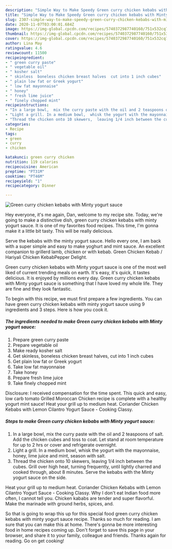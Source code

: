```yaml
---
description: "Simple Way to Make Speedy Green curry chicken kebabs with Minty yogurt sauce"
title: "Simple Way to Make Speedy Green curry chicken kebabs with Minty yogurt sauce"
slug: 2307-simple-way-to-make-speedy-green-curry-chicken-kebabs-with-minty-yogurt-sauce
date: 2020-11-07T03:00:01.684Z
image: https://img-global.cpcdn.com/recipes/5740372987740160/751x532cq70/green-curry-chicken-kebabs-with-minty-yogurt-sauce-recipe-main-photo.jpg
thumbnail: https://img-global.cpcdn.com/recipes/5740372987740160/751x532cq70/green-curry-chicken-kebabs-with-minty-yogurt-sauce-recipe-main-photo.jpg
cover: https://img-global.cpcdn.com/recipes/5740372987740160/751x532cq70/green-curry-chicken-kebabs-with-minty-yogurt-sauce-recipe-main-photo.jpg
author: Lina May
ratingvalue: 4.6
reviewcount: 11500
recipeingredient:
- " green curry paste"
- " vegetable oil"
- " kosher salt"
- " skinless  boneless chicken breast halves  cut into 1 inch cubes"
- " plain low fat or Greek yogurt"
- " low fat mayonnaise"
- " honey"
- " fresh lime juice"
- " finely chopped mint"
recipeinstructions:
- "In a large bowl,  mix the curry paste with the oil and 2 teaspoons of salt.  Add the chicken cubes and toss to coat. Let stand at room temperature for up to 2 hrs or cover and refrigerate overnight."
- "Light a grill. In a medium bowl,  whisk the yogurt with the mayonnaise,  honey,  lime juice and mint, season with salt."
- "Thread the chicken onto 10 skewers,  leaving 1/4 inch between the cubes. Grill over high heat,  turning frequently, until lightly charred and cooked through,  about 8 minutes.  Serve the kebabs with the Minty yogurt sauce on the side."
categories:
- Recipe
tags:
- green
- curry
- chicken

katakunci: green curry chicken 
nutrition: 119 calories
recipecuisine: American
preptime: "PT31M"
cooktime: "PT46M"
recipeyield: "1"
recipecategory: Dinner

---
```



![Green curry chicken kebabs with Minty yogurt sauce](https://img-global.cpcdn.com/recipes/5740372987740160/751x532cq70/green-curry-chicken-kebabs-with-minty-yogurt-sauce-recipe-main-photo.jpg)

Hey everyone, it's me again, Dan, welcome to my recipe site. Today, we're going to make a distinctive dish, green curry chicken kebabs with minty yogurt sauce. It is one of my favorites food recipes. This time, I'm gonna make it a little bit tasty. This will be really delicious.

Serve the kebabs with the minty yogurt sauce. Hello every one, I am back with a super simple and easy to make yoghurt and mint sauce. An excellent companion to grillerd lamb, chicken or with kebab. Green Chicken Kebab / Hariyali Chicken KebabPepper Delight.

Green curry chicken kebabs with Minty yogurt sauce is one of the most well liked of current trending meals on earth. It's easy, it's quick, it tastes delicious. It is enjoyed by millions every day. Green curry chicken kebabs with Minty yogurt sauce is something that I have loved my whole life. They are fine and they look fantastic.


To begin with this recipe, we must first prepare a few ingredients. You can have green curry chicken kebabs with minty yogurt sauce using 9 ingredients and 3 steps. Here is how you cook it.

<!--inarticleads1-->

##### The ingredients needed to make Green curry chicken kebabs with Minty yogurt sauce:

1. Prepare  green curry paste
1. Prepare  vegetable oil
1. Make ready  kosher salt
1. Get  skinless,  boneless chicken breast halves,  cut into 1 inch cubes
1. Get  plain low fat or Greek yogurt
1. Take  low fat mayonnaise
1. Take  honey
1. Prepare  fresh lime juice
1. Take  finely chopped mint


Disclosure: I received compensation for the time spent. This quick and easy, low carb tomato Grilled Moroccan Chicken recipe is complete with a healthy yogurt mint sauce! Heat your grill up to medium heat. Coriander Chicken Kebabs with Lemon Cilantro Yogurt Sauce - Cooking Classy. 

<!--inarticleads2-->

##### Steps to make Green curry chicken kebabs with Minty yogurt sauce:

1. In a large bowl,  mix the curry paste with the oil and 2 teaspoons of salt.  Add the chicken cubes and toss to coat. Let stand at room temperature for up to 2 hrs or cover and refrigerate overnight.
1. Light a grill. In a medium bowl,  whisk the yogurt with the mayonnaise,  honey,  lime juice and mint, season with salt.
1. Thread the chicken onto 10 skewers,  leaving 1/4 inch between the cubes. Grill over high heat,  turning frequently, until lightly charred and cooked through,  about 8 minutes.  Serve the kebabs with the Minty yogurt sauce on the side.


Heat your grill up to medium heat. Coriander Chicken Kebabs with Lemon Cilantro Yogurt Sauce - Cooking Classy. Why I don&#39;t eat Indian food more often, I cannot tell you. Chicken kababs are tender and super flavorful. Make the marinade with ground herbs, spices, and. 

So that is going to wrap this up for this special food green curry chicken kebabs with minty yogurt sauce recipe. Thanks so much for reading. I am sure that you can make this at home. There's gonna be more interesting food in home recipes coming up. Don't forget to save this page in your browser, and share it to your family, colleague and friends. Thanks again for reading. Go on get cooking!
